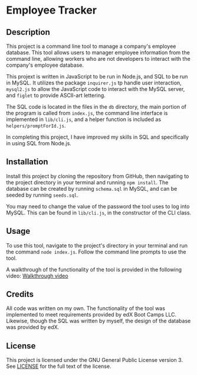 # Employee Tracker

## Description

This project is a command line tool to manage a company's employee database. This tool allows users to manager employee information from the command line, allowing workers who are not developers to interact with the company's employee database.

This projext is written in JavaScript to be run in Node.js, and SQL to be run in MySQL. It utilizes the package `inquirer.js` tp handle user interaction, `mysql2.js` to allow the JavaScript code to interact with the MySQL server, and `figlet` to provide ASCII-art lettering.

The SQL code is located in the files in the `db` directory, the main portion of the program is called from `index.js`, the command line interface is implemented in `lib/cli.js`, and a helper function is included as `helpers/promptForId.js`.

In completing this project, I have improved my skills in SQL and specifically in using SQL from Node.js.

## Installation

Install this project by cloning the repository from GitHub, then navigating to the project directory in your terminal and running `npm install`. The database can be created by running `schema.sql` in MySQL, and can be seeded by running `seeds.sql`.

You may need to change the value of the password the tool uses to log into MySQL. This can be found in `lib/cli.js`, in the constructor of the CLI class.

## Usage

To use this tool, navigate to the project's directory in your terminal and run the command `node index.js`. Follow the command line prompts to use the tool. 

A walkthrough of the functionality of the tool is provided in the following video: [Walkthrough video](./walkthrough.webm)

## Credits

All code was written on my own. The functionality of the tool was implemented to meet requirements provided by edX Boot Camps LLC. Likewise, though the SQL was written by myself, the design of the database was provided by edX.

## License

This project is licensed under the GNU General Public License version 3. See [LICENSE](./LICENSE) for the full text of the license.